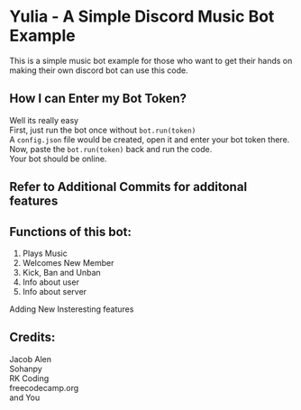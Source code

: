 # Yulia - A Simple Discord Music Bot Example
This is a simple music bot example for those who want to get their hands on making their own discord bot can use this code. <br/>

## How I can Enter my Bot Token?
Well its really easy <br/>
First, just run the bot once without ``` bot.run(token) ``` <br/>
A ```config.json``` file would be created, open it and enter your bot token there. <br/>
Now, paste the  ``` bot.run(token) ``` back and run the code. <br/>
Your bot should be online.

## Refer to Additional Commits for additonal features

## Functions of this bot:
1. Plays Music<br/>
2. Welcomes New Member<br/>
3. Kick, Ban and Unban <br/>
4. Info about user<br/>
5. Info about server<br/>

Adding New Insteresting features

















## Credits:
Jacob Alen <br/>
Sohanpy <br/>
RK Coding <br/>
freecodecamp.org <br/>
and You
